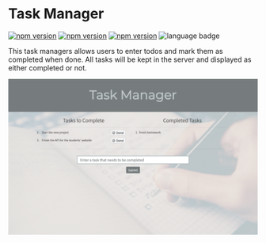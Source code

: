 # Task Manager

[![npm version](https://badge.fury.io/js/express-handlebars.svg)](https://badge.fury.io/js/express-handlebars)
[![npm version](https://badge.fury.io/js/express.svg)](https://badge.fury.io/js/express)
[![npm version](https://badge.fury.io/js/mysql.svg)](https://badge.fury.io/js/mysql)
![language badge](https://img.shields.io/github/languages/top/inorrmann/Node-handlebars)

This task managers allows users to enter todos and mark them as completed when done. All tasks will be kept in the server and displayed as either completed or not.

![screenshot](./screenshot.png)
